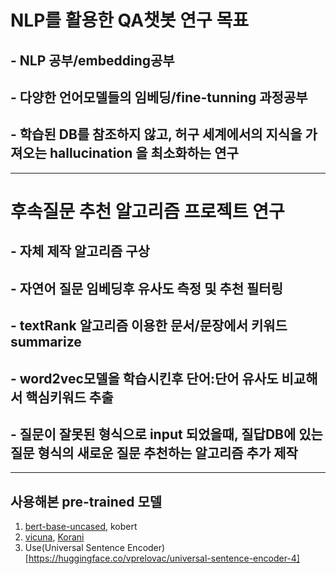 # NLP를 활용한 QA챗봇 연구 목표
## - NLP 공부/embedding공부
## - 다양한 언어모델들의 임베딩/fine-tunning 과정공부
## - 학습된 DB를 참조하지 않고, 허구 세계에서의 지식을 가져오는 hallucination 을 최소화하는 연구
----------
# 후속질문 추천 알고리즘 프로젝트 연구
## - 자체 제작 알고리즘 구상
## - 자연어 질문 임베딩후 유사도 측정 및 추천 필터링 
## - textRank 알고리즘 이용한 문서/문장에서 키워드 summarize
## - word2vec모델을 학습시킨후 단어:단어 유사도 비교해서 핵심키워드 추출
## - 질문이 잘못된 형식으로 input 되었을때, 질답DB에 있는 질문 형식의 새로운 질문 추천하는 알고리즘 추가 제작

-----------------
## 사용해본 pre-trained 모델
1. [bert-base-uncased](https://huggingface.co/bert-base-uncased), kobert
2. [vicuna](https://huggingface.co/lmsys/vicuna-13b-v1.5-16k), [Korani](https://huggingface.co/KRAFTON/KORani-v3-13B)
3. Use(Universal Sentence Encoder)[https://huggingface.co/vprelovac/universal-sentence-encoder-4]
